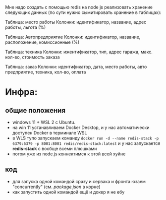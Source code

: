 Мне надо создать с помощью redis на node js реализовать хранение следующих данных (по сути нужно сымитировать хранение в таблицах):

Таблица: место работы
Колонки: идентификатор, название, адрес работы, льгота (%)

Таблица: Автопредприятие
Колонки: идентификатор, название, расположение, комиссионные (%)

Таблица: техника
Колонки: ижентификатор, тип, адрес гаража, макс. кол-во, стоимость заказа

Таблица: заказ
Колонки: идентификатор, дата, место работы, авто предприятие, техника, кол-во, оплата



# Инфра:

## общие положения
- windows 11 + WSL 2 с Ubuntu.
- на win 11 устанавливаем Docker Desktop, и у нас автоматически доступен Docker в терминале WSL
- в WLS тупо запускаем команду ```docker run -d --name redis-stack -p 6379:6379 -p 8001:8001 redis/redis-stack:latest``` и у нас запускается <b>redis-stack</b> с вообще всеми плюшками
- потом уже из node.js коннектимся к этой всей хуйне

## код
- для запуска одной командой сразу и сервака и фронта юзаем "concurrently" (см. <i>package.json</i> в корне)
- как запустить одной командой ещё и докер я не ебу

